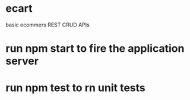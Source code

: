 # ecart
basic ecommers REST CRUD APIs

# run npm start to fire the application server

# run npm test to rn unit tests
